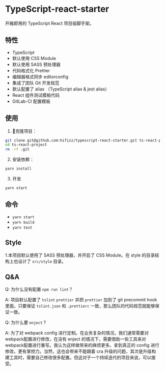 # TypeScript-react-starter

开箱即用的 TypeScript React 项目级脚手架。

## 特性

- TypeScript
- 默认使用 CSS Module
- 默认使用 SASS 预处理器
- 代码格式化 Prettier
- 编辑器格式同步 editorconfig
- 集成了团队 Git 开发规范
- 默认配置了 alias （TypeScript alias & jest alias）
- React 组件测试模板代码
- GitLab-CI 配置模板

## 使用

1. 克隆项目：

```bash
git clone git@github.com:hifizz/typescript-react-starter.git ts-react-project
cd ts-react-project
rm -rf .git
```

2. 安装依赖：

```bash
yarn install
```

3. 开发

```bash
yarn start
```

## 命令

- `yarn start`
- `yarn build`
- `yarn test`

## Style

1.本项目默认使用了 SASS 预处理器，并开启了 CSS Module。在 style 的目录结构上也设计了 `src/style` 目录。

## Q&A

Q: 为什么没有配置 `npm run lint`？

A: 项目默认配置了 `tslint` `prettier` 并把 `prettier` 加到了 git precommit hook 里面。只要保证 `tslint.json` 和 `.prettierc` 一致，那么团队的代码规范就能够保证一致。

Q: 为什么要 `enject` ?

A: 为了对 webpack config 进行定制。在业务复杂的情况，我们通常需要对webpack配置进行修改，在没有 enject 的情况下，需要借助一些工具来对webpack配置进行重写。我认为这样做带来的麻烦更多。拿到真正的 config 进行修改，更有掌控力。当然，这也会带来不能跟着 cra 升级的问题，其次是升级构建工具时，需要自己修改很多配置。但这对于一个持续迭代的项目来说，可以接受。
